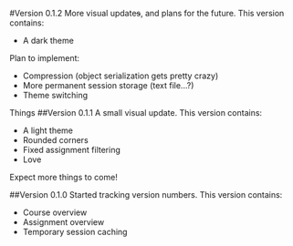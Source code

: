 #Version 0.1.2
More visual update~~s~~, and plans for the future. This version contains:
- A dark theme

Plan to implement:
- Compression (object serialization gets pretty crazy)
- More permanent session storage (text file...?)
- Theme switching

Things 
##Version 0.1.1
A small visual update. This version contains:
- A light theme
- Rounded corners
- Fixed assignment filtering
- Love

Expect more things to come!

##Version 0.1.0
Started tracking version numbers. This version contains:
- Course overview
- Assignment overview
- Temporary session caching